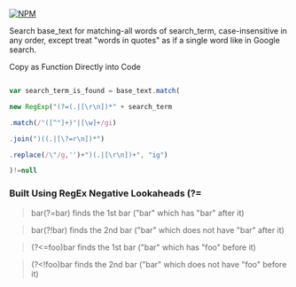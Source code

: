 [![NPM](https://nodei.co/npm/quasarjs.png?compact=true)](https://npmjs.org/package/quasarjs)

Search base_text for matching-all words of search_term, case-insensitive in any order, except treat "words in quotes" as if a single word like in Google search.

Copy as Function Directly into Code
```javascript

var search_term_is_found = base_text.match(

new RegExp("(?=(.|[\r\n])*" + search_term

.match(/"([^"]+)"|[\w]+/gi)

.join(")((.|[\?=r\n])*")

.replace(/\"/g,'')+")(.|[\r\n])+", "ig")

)!=null
```

### Built Using RegEx Negative Lookaheads (?=
>bar(?=bar)     finds the 1st bar ("bar" which has "bar" after it)

>bar(?!bar)     finds the 2nd bar ("bar" which does not have "bar" after it)

>(?<=foo)bar    finds the 1st bar ("bar" which has "foo" before it)

>(?<!foo)bar    finds the 2nd bar ("bar" which does not have "foo" before it)